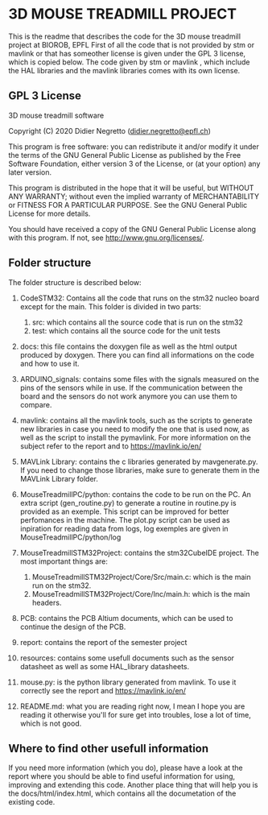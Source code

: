 #  3D MOUSE TREADMILL PROJECT
This is the readme that describes the code for the 3D mouse treadmill project at BIOROB, EPFL
First of all the code that is not provided by stm or mavlink or that has someother license is given under the GPL 3 license, which is 
copied below. The code given by stm or mavlink , which include the HAL libraries and the mavlink libraries
comes with its own license.

## GPL 3 License
3D mouse treadmill software

Copyright (C) 2020  Didier Negretto (didier.negretto@epfl.ch)

This program is free software: you can redistribute it and/or modify
it under the terms of the GNU General Public License as published by
the Free Software Foundation, either version 3 of the License, or
(at your option) any later version.

This program is distributed in the hope that it will be useful,
but WITHOUT ANY WARRANTY; without even the implied warranty of
MERCHANTABILITY or FITNESS FOR A PARTICULAR PURPOSE.  See the
GNU General Public License for more details.

You should have received a copy of the GNU General Public License
along with this program.  If not, see <http://www.gnu.org/licenses/>.

## Folder structure
The folder structure is described below:

1. CodeSTM32: Contains all the code that runs on the stm32 nucleo
board except for the main. This folder is divided in two parts:
    1. src: which contains all the source code that is run on the stm32
    2. test: which contains all the source code for the unit tests

2. docs: this file contains the doxygen file as well as the html output 
produced by doxygen. There you can find all informations on the code and 
how to use it.

3. ARDUINO_signals: contains some files with the signals measured on the
pins of the sensors while in use. If the communication between the board and 
the sensors do not work anymore you can use them to compare.

4. mavlink: contains all the mavlink tools, such as the scripts to generate
new libraries in case you need to modify the one that is used now, as well as the
script to install the pymavlink. For more information on the subject refer to the
report and to https://mavlink.io/en/

5. MAVLink Library: contains the c libraries generated by mavgenerate.py.
If you need to change those libraries, make sure to generate them in the 
MAVLink Library folder.

6. MouseTreadmillPC/python: contains the code to be run on the PC. An extra script (gen_routine.py) to generate 
a routine in routine.py is provided as an exemple. This script can be improved for better 
perfomances in the machine. The plot.py script can be used as inpiration for reading
data from logs, log exemples are given in  MouseTreadmillPC/python/log

7. MouseTreadmillSTM32Project: contains the stm32CubeIDE project. The most important 
things are:
    1. MouseTreadmillSTM32Project/Core/Src/main.c: which is the main run on the 
    stm32.
    2. MouseTreadmillSTM32Project/Core/Inc/main.h: which is the main headers.

8. PCB: contains the PCB Altium documents, which can be used to continue the
design of the PCB.

9. report: contains the report of the semester project

10. resources: contains some usefull documents such as the sensor datasheet
as well as some HAL_library datasheets.

11. mouse.py: is the python library generated from mavlink. To use it correctly
see the report and https://mavlink.io/en/

12. README.md: what you are reading right now, I mean I hope you are reading
it otherwise you'll for sure get into troubles, lose a lot of time, which is
not good.

## Where to find other usefull information

If you need more information (which you do), please have a look at the 
report where you should be able to find useful information for using, improving and
extending this code. Another place thing that will help you is the docs/html/index.html,
which contains all the documetation of the existing code.




